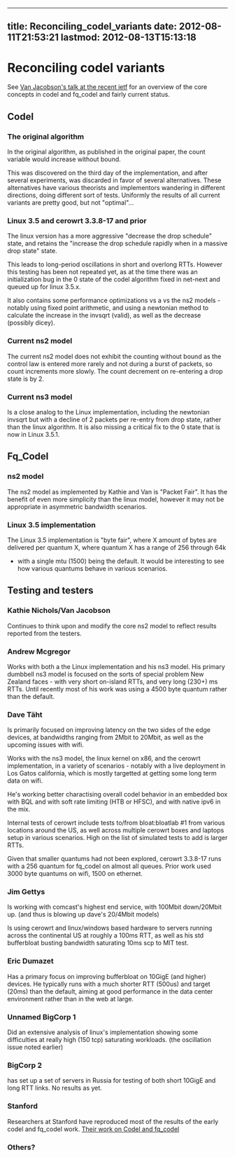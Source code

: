 
---
title: Reconciling_codel_variants
date: 2012-08-11T21:53:21
lastmod: 2012-08-13T15:13:18
---
Reconciling codel variants
==========================

See [Van Jacobson's talk at the recent
ietf](http://recordings.conf.meetecho.com/Recordings/watch.jsp?recording=IETF84_TSVAREA&chapter=part_3)
for an overview of the core concepts in codel and fq\_codel and fairly
current status.

Codel
-----

### The original algorithm

In the original algorithm, as published in the original paper, the count
variable would increase without bound.

This was discovered on the third day of the implementation, and after
several experiments, was discarded in favor of several alternatives.
These alternatives have various theorists and implementors wandering in
different directions, doing different sort of tests. Uniformly the
results of all current variants are pretty good, but not "optimal"...

### Linux 3.5 and cerowrt 3.3.8-17 and prior

The linux version has a more aggressive "decrease the drop schedule"
state, and retains the "increase the drop schedule rapidly when in a
massive drop state" state.

This leads to long-period oscillations in short and overlong RTTs.
However this testing has been not repeated yet, as at the time there was
an initialization bug in the 0 state of the codel algorithm fixed in
net-next and queued up for linux 3.5.x.

It also contains some performance optimizations vs a vs the ns2 models -
notably using fixed point arithmetic, and using a newtonian method to
calculate the increase in the invsqrt (valid), as well as the decrease
(possibly dicey).

### Current ns2 model

The current ns2 model does not exhibit the counting without bound as the
control law is entered more rarely and not during a burst of packets, so
count increments more slowly. The count decrement on re-entering a drop
state is by 2.

### Current ns3 model

Is a close analog to the Linux implementation, including the newtonian
invsqrt but with a decline of 2 packets per re-entry from drop state,
rather than the linux algorithm. It is also missing a critical fix to
the 0 state that is now in Linux 3.5.1.

Fq\_Codel
---------

### ns2 model

The ns2 model as implemented by Kathie and Van is "Packet Fair". It has
the benefit of even more simplicity than the linux model, however it may
not be appropriate in asymmetric bandwidth scenarios.

### Linux 3.5 implementation

The Linux 3.5 implementation is "byte fair", where X amount of bytes are
delivered per quantum X, where quantum X has a range of 256 through 64k
- with a single mtu (1500) being the default. It would be interesting to
see how various quantums behave in various scenarios.

Testing and testers
-------------------

### Kathie Nichols/Van Jacobson

Continues to think upon and modify the core ns2 model to reflect results
reported from the testers.

### Andrew Mcgregor

Works with both a the Linux implementation and his ns3 model. His
primary dumbbell ns3 model is focused on the sorts of special problem
New Zealand faces - with very short on-island RTTs, and very long (230+)
ms RTTs. Until recently most of his work was using a 4500 byte quantum
rather than the default.

### Dave Täht

Is primarily focused on improving latency on the two sides of the edge
devices, at bandwidths ranging from 2Mbit to 20Mbit, as well as the
upcoming issues with wifi.

Works with the ns3 model, the linux kernel on x86, and the cerowrt
implementation, in a variety of scenarios - notably with a live
deployment in Los Gatos california, which is mostly targetted at getting
some long term data on wifi.

He's working better charactising overall codel behavior in an embedded
box with BQL and with soft rate limiting (HTB or HFSC), and with native
ipv6 in the mix.

Internal tests of cerowrt include tests to/from <link>bloat:bloatlab
\#1</link> from various locations around the US, as well across multiple
cerowrt boxes and laptops setup in various scenarios. High on the list
of simulated tests to add is larger RTTs.

Given that smaller quantums had not been explored, cerowrt 3.3.8-17 runs
with a 256 quantum for fq\_codel on almost all queues. Prior work used
3000 byte quantums on wifi, 1500 on ethernet.

### Jim Gettys

Is working with comcast's highest end service, with 100Mbit down/20Mbit
up. (and thus is blowing up dave's 20/4Mbit models)

Is using cerowrt and linux/windows based hardware to servers running
across the continental US at roughly a 100ms RTT, as well as his std
bufferbloat busting bandwidth saturating 10ms scp to MIT test.

### Eric Dumazet

Has a primary focus on improving bufferbloat on 10GigE (and higher)
devices. He typically runs with a much shorter RTT (500us) and target
(20ms) than the default, aiming at good performance in the data center
environment rather than in the web at large.

### Unnamed BigCorp 1

Did an extensive analysis of linux's implementation showing some
difficulties at really high (150 tcp) saturating workloads. (the
oscillation issue noted earlier)

### BigCorp 2

has set up a set of servers in Russia for testing of both short 10GigE
and long RTT links. No results as yet.

### Stanford

Researchers at Stanford have reproduced most of the results of the early
codel and fq\_codel work. [Their work on Codel and
fq\_codel](http://reproducingnetworkresearch.wordpress.com/2012/06/06/solving-bufferbloat-the-codel-way/)

### Others?
